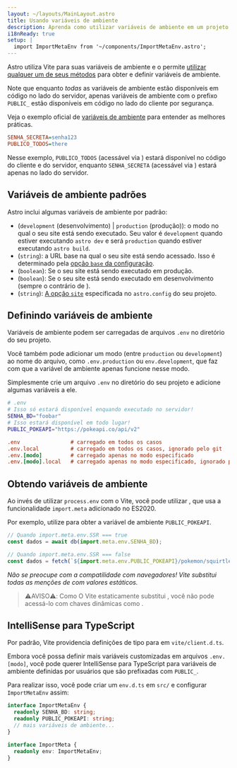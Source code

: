 ```yaml
---
layout: ~/layouts/MainLayout.astro
title: Usando variáveis de ambiente
description: Aprenda como utilizar variáveis de ambiente em um projeto Astro.
i18nReady: true
setup: |
  import ImportMetaEnv from '~/components/ImportMetaEnv.astro';
---
```


Astro utiliza Vite para suas variáveis de ambiente e o permite [utilizar qualquer um de seus métodos](https://vitejs.dev/guide/env-and-mode.html) para obter e definir variáveis de ambiente.

Note que enquanto _todas_ as variáveis de ambiente estão disponíveis em código no lado do servidor, apenas variáveis de ambiente com o prefixo `PUBLIC_` estão disponíveis em código no lado do cliente por segurança.

Veja o exemplo oficial de [variáveis de ambiente](https://github.com/withastro/astro/tree/main/examples/env-vars) para entender as melhores práticas.

```ini
SENHA_SECRETA=senha123
PUBLICO_TODOS=there
```
<p>
Nesse exemplo, <code>PUBLICO_TODOS</code> (acessável via <ImportMetaEnv path=".PUBLICO_TODOS" />) estará disponível no código do cliente e do servidor, enquanto <code>SENHA_SECRETA</code> (acessável via <ImportMetaEnv path=".SENHA_SECRETA" />) estará apenas no lado do servidor.
</p>

## Variáveis de ambiente padrões

Astro inclui algumas variáveis de ambiente por padrão:
<ul>
<li> <ImportMetaEnv path=".MODE" /> (<code>development</code> (desenvolvimento) | <code>production</code> (produção)): o modo no qual o seu site está sendo executado. Seu valor é <code>development</code> quando estiver executando <code>astro dev</code> e será <code>production</code> quando estiver executando <code>astro build</code>.</li>

<li> <ImportMetaEnv path=".BASE_URL" /> (<code>string</code>): a URL base na qual o seu site está sendo acessado. Isso é determinado pela <a href="/pt-BR/reference/configuration-reference/#base">opção <code>base</code> da configuração</a>.</li>

<li> <ImportMetaEnv path=".PROD" /> (<code>boolean</code>): Se o seu site está sendo executado em produção.</li>

<li> <ImportMetaEnv path=".DEV" /> (<code>boolean</code>): Se o seu site está sendo executado em desenvolvimento (sempre o contrário de <ImportMetaEnv path=".PROD" />).</li>
<li><ImportMetaEnv path=".SITE" /> (<code>string</code>): <a href="/pt-BR/reference/configuration-reference/#site">A opção <code>site</code></a> especificada no <code>astro.config</code> do seu projeto.</li>
</ul>

## Definindo variáveis de ambiente

Variáveis de ambiente podem ser carregadas de arquivos `.env` no diretório do seu projeto.

Você também pode adicionar um modo (entre `production` ou `development`) ao nome do arquivo, como `.env.production` ou `env.development`, que faz com que a variável de ambiente apenas funcione nesse modo.

Simplesmente crie um arquivo `.env` no diretório do seu projeto e adicione algumas variáveis a ele.

```bash
# .env
# Isso só estará disponível enquando executado no servidor!
SENHA_BD="foobar"
# Isso estará disponível em todo lugar!
PUBLIC_POKEAPI="https://pokeapi.co/api/v2"
```

```ini
.env                # carregado em todos os casos
.env.local          # carregado em todos os casos, ignorado pelo git
.env.[modo]         # carregado apenas no modo especificado
.env.[modo].local   # carregado apenas no modo especificado, ignorado pelo git
```

## Obtendo variáveis de ambiente

<p>

Ao invés de utilizar `process.env` com o Vite, você pode utilizar <ImportMetaEnv />, que usa a funcionalidade `import.meta` adicionado no ES2020.
</p>
<p>

Por exemplo, utilize <ImportMetaEnv path=".PUBLIC_POKEAPI" /> para obter a variável de ambiente `PUBLIC_POKEAPI`.
</p>

```js
// Quando import.meta.env.SSR === true
const dados = await db(import.meta.env.SENHA_BD);

// Quando import.meta.env.SSR === false
const dados = fetch(`${import.meta.env.PUBLIC_POKEAPI}/pokemon/squirtle`);
```

_Não se preocupe com a compatilidade com navegadores! Vite substitui todas as menções de <ImportMetaEnv /> com valores estáticos._

> ⚠️AVISO⚠️:
> Como O Vite estaticamente substitui <ImportMetaEnv />, você não pode acessá-lo com chaves dinâmicas como <ImportMetaEnv path="[chave]" />.



## IntelliSense para TypeScript

<p>

Por padrão, Vite providencia definições de tipo para <ImportMetaEnv /> em `vite/client.d.ts`. 
</p>

Embora você possa definir mais variáveis customizadas em arquivos `.env.[modo]`, você pode querer IntelliSense para TypeScript para variáveis de ambiente definidas por usuários que são prefixadas com `PUBLIC_`.

Para realizar isso, você pode criar um `env.d.ts` em `src/` e configurar `ImportMetaEnv` assim:

```ts
interface ImportMetaEnv {
  readonly SENHA_BD: string;
  readonly PUBLIC_POKEAPI: string;
  // mais variáveis de ambiente...
}

interface ImportMeta {
  readonly env: ImportMetaEnv;
}
```

